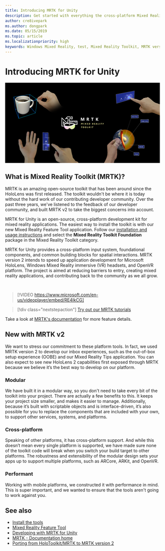 ```yaml
---
title: Introducing MRTK for Unity
description: Get started with everything the cross-platform Mixed Reality Toolkit has to offer new mixed reality developers.
author: cre8ivepark
ms.author: dongpark
ms.date: 05/15/2019
ms.topic: article
ms.localizationpriority: high
keywords: Windows Mixed Reality, test, Mixed Reality Toolkit, MRTK version 2, MRTK, tools, SDK, HoloLens, HoloLens 2, mixed reality headset, windows mixed reality headset, virtual reality headset, cross-platform
---
```


# Introducing MRTK for Unity

![MRTK](../../design/images/MRTK_UX_Hero.png)

## What is Mixed Reality Toolkit (MRTK)?

MRTK is an amazing open-source toolkit that has been around since the HoloLens was first released. The toolkit wouldn't be where it is today without the hard work of our contributing developer community. Over the past three years, we've listened to the feedback of our developer community, and built MRTK v2 to take the biggest concerns into account.  

MRTK for Unity is an open-source, cross-platform development kit for mixed reality applications. The easiest way to install the toolkit is with our new Mixed Reality Feature Tool application. Follow our [installation and usage instructions](welcome-to-mr-feature-tool.md) and select the **Mixed Reality Toolkit Foundation** package in the Mixed Reality Toolkit category.

MRTK for Unity provides a cross-platform input system, foundational components, and common building blocks for spatial interactions. MRTK version 2 intends to speed up application development for Microsoft HoloLens, Windows Mixed Reality immersive (VR) headsets, and OpenVR platform. The project is aimed at reducing barriers to entry, creating mixed reality applications, and contributing back to the community as we all grow.

<br>

> [!VIDEO https://www.microsoft.com/en-us/videoplayer/embed/RE4IkCG]

> [!div class="nextstepaction"]
> [Try out our MRTK tutorials](tutorials/mr-learning-base-01.md)

Take a look at [MRTK's documentation](/windows/mixed-reality/mrtk-unity) for more feature details.

## New with MRTK v2

We want to stress our commitment to these platform tools.  In fact, we used MRTK version 2 to develop our inbox experiences, such as the out-of-box setup experience (OOBE) and our Mixed Reality Tips application. You can also expect to see new HoloLens 2 capabilities first exposed through MRTK because we believe it’s the best way to develop on our platform.

### Modular

We have built it in a modular way, so you don't need to take every bit of the toolkit into your project.  There are actually a few benefits to this.  It keeps your project size smaller, and makes it easier to manage.  Additionally, because it’s built with scriptable objects and is interface-driven, it’s also possible for you to replace the components that are included with your own, to support other services, systems, and platforms.

### Cross-platform

Speaking of other platforms, it has cross-platform support.  And while this doesn’t mean every single platform is supported, we have made sure none of the toolkit code will break when you switch your build target to other platforms.  The robustness and extensibility of the modular design sets your apps up to support multiple platforms, such as ARCore, ARKit, and OpenVR.

### Performant

Working with mobile platforms, we constructed it with performance in mind.  This is super important, and we wanted to ensure that the tools aren't going to work against you.

## See also

* [Install the tools](../install-the-tools.md)
* [Mixed Reality Feature Tool](welcome-to-mr-feature-tool.md)
* [Developing with MRTK for Unity](unity-development-overview.md)
* [MRTK - Documentation home](/windows/mixed-reality/mrtk-unity/)
* [Porting from HoloToolkit/MRTK to MRTK version 2](/windows/mixed-reality/mrtk-unity/updates-deployment/htk-to-mrtk-porting-guide)
